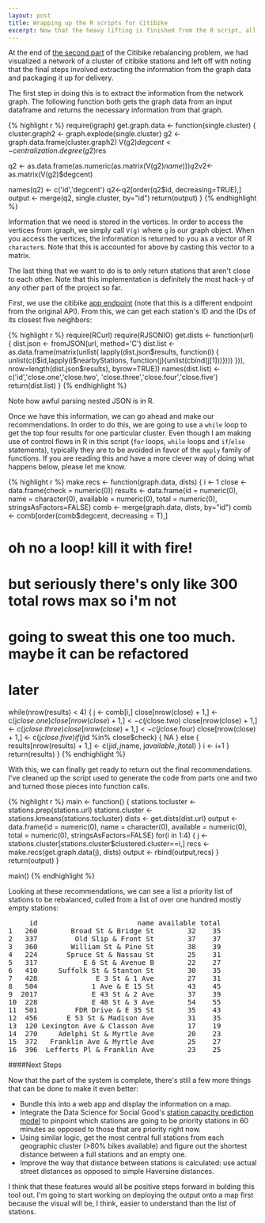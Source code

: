 ```yaml
---
layout: post
title: Wrapping up the R scripts for Citibike
excerpt: Now that the heavy lifting is finished from the R script, all that's left is to return out the results and clean up the script.
---
```


At the end of [the second part](http://bensmithgall.com/blog/where-to-rebalance-citibike-part-ii/) of the Citibike rebalancing problem, we had visualized a network of a cluster of citibike stations and left off with noting that the final steps involved extracting the information from the graph data and packaging it up for delivery.

The first step in doing this is to extract the information from the network graph. The following function both gets the graph data from an input dataframe and returns the necessary information from that graph.

{% highlight r %}
require(igraph)
get.graph.data <- function(single.cluster) {
  cluster.graph2 <- graph.explode(single.cluster)
  g2 <- graph.data.frame(cluster.graph2)
  V(g2)$degcent <- centralization.degree(g2)$res
  
  q2 <- as.data.frame(as.numeric(as.matrix(V(g2)$name)))
  q2$v2<-as.matrix(V(g2)$degcent)
  
  names(q2) <- c('id','degcent')
  q2<-q2[order(q2$id, decreasing=TRUE),]
  output <- merge(q2, single.cluster, by="id")
  return(output)
}
{% endhighlight %}

Information that we need is stored in the vertices. In order to access the vertices from igraph, we simply call `V(g)` where `g` is our graph object. When you access the vertices, the information is returned to you as a vector of R `character`s. Note that this is accounted for above by casting this vector to a matrix.

The last thing that we want to do is to only return stations that aren't close to each other. Note that this implementation is definitely the most hack-y of any other part of the project so far.

First, we use the citibike [app endpoint](appservices.citibikenyc.com/data2/stations.php) (note that this is a different endpoint from the original API). From this, we can get each station's ID and the IDs of its closest five neighbors:

{% highlight r %}
require(RCurl)
require(RJSONIO)
get.dists <- function(url) {
  dist.json <- fromJSON(url, method='C')
  dist.list <- as.data.frame(matrix(unlist(
    lapply(dist.json$results, function(i) {
      unlist(c(i$id,lapply(i$nearbyStations, function(j){unlist(cbind(j[1]))})))
    })), nrow=length(dist.json$results), byrow=TRUE))
  names(dist.list) <- c('id','close.one','close.two',
                        'close.three','close.four','close.five')
  return(dist.list)
}
{% endhighlight %}

Note how awful parsing nested JSON is in R.

Once we have this information, we can go ahead and make our recommendations. In order to do this, we are going to use a `while` loop to get the top four results for one particular cluster. Even though I am making use of control flows in R in this script (`for` loops, `while` loops and `if`/`else` statements), typically they are to be avoided in favor of the `apply` family of functions. If you are reading this and have a more clever way of doing what happens below, please let me know.

{% highlight r %}
make.recs <- function(graph.data, dists) {
  i <- 1
  close <- data.frame(check = numeric(0))
  results <- data.frame(id = numeric(0), name = character(0), 
                        available = numeric(0), total = numeric(0),
                        stringsAsFactors=FALSE)
  comb <- merge(graph.data, dists, by="id")
  comb <- comb[order(comb$degcent, decreasing = T),]
  # oh no a loop! kill it with fire!
  # but seriously there's only like 300 total rows max so i'm not
  # going to sweat this one too much. maybe it can be refactored
  # later
  while(nrow(results) < 4) {
    j <- comb[i,]
    close[nrow(close) + 1,] <- c(j$close.one)
    close[nrow(close) + 1,] <- c(j$close.two)
    close[nrow(close) + 1,] <- c(j$close.three)
    close[nrow(close) + 1,] <- c(j$close.four)
    close[nrow(close) + 1,] <- c(j$close.five)
    if(j$id %in% close$check) { NA }
    else { results[nrow(results) + 1,] <- c(j$id, j$name, j$available, j$total) }
    i <- i+1
  }
  return(results)
}
{% endhighlight %}

With this, we can finally get ready to return out the final recommendations. I've cleaned up the script used to generate the code from parts one and two and turned those pieces into function calls.

{% highlight r %}
main <- function() {
  stations.tocluster <- stations.prep(stations.url)
  stations.cluster <- stations.kmeans(stations.tocluster)
  dists <- get.dists(dist.url)
  output <- data.frame(id = numeric(0), name = character(0), 
                        available = numeric(0), total = numeric(0),
                        stringsAsFactors=FALSE)
  for(i in 1:4) {
    j <- stations.cluster[stations.cluster$clustered.cluster==i,]
    recs <- make.recs(get.graph.data(j), dists)
    output <- rbind(output,recs)
  }
  return(output)
}
  
main()
{% endhighlight %}

Looking at these recommendations, we can see a list a priority list of stations to be rebalanced, culled from a list of over one hundred mostly empty stations:

<pre>
     id                        name available total
1   260        Broad St & Bridge St        32    35
2   337         Old Slip & Front St        37    37
3   360        William St & Pine St        38    39
4   224       Spruce St & Nassau St        25    31
5   317           E 6 St & Avenue B        22    27
6   410     Suffolk St & Stanton St        30    35
7   428              E 3 St & 1 Ave        27    31
8   504             1 Ave & E 15 St        43    45
9  2017             E 43 St & 2 Ave        37    39
10  228             E 48 St & 3 Ave        54    55
11  501         FDR Drive & E 35 St        35    43
12  456       E 53 St & Madison Ave        31    35
13  120 Lexington Ave & Classon Ave        17    19
14  270     Adelphi St & Myrtle Ave        20    23
15  372   Franklin Ave & Myrtle Ave        25    27
16  396  Lefferts Pl & Franklin Ave        23    25
</pre>

####Next Steps

Now that the part of the system is complete, there's still a few more things that can be done to make it even better:


+ Bundle this into a web app and display the information on a map.
+ Integrate the Data Science for Social Good's [station capacity prediction model](https://github.com/dssg/bikeshare) to pinpoint which stations are going to be priority stations in 60 minutes as opposed to those that are priority right now.
+ Using similar logic, get the most central full stations from each geographic cluster (>80% bikes available) and figure out the shortest distance between a full stations and an empty one.
+ Improve the way that distance between stations is calculated: use actual street distances as opposed to simple Haversine distances.

I think that these features would all be positive steps forward in bulding this tool out. I'm going to start working on deploying the output onto a map first because the visual will be, I think, easier to understand than the list of stations.